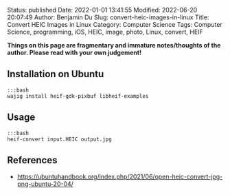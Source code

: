 Status: published
Date: 2022-01-01 13:41:55
Modified: 2022-06-20 20:07:49
Author: Benjamin Du
Slug: convert-heic-images-in-linux
Title: Convert HEIC Images in Linux
Category: Computer Science
Tags: Computer Science, programming, iOS, HEIC, image, photo, Linux, convert, HEIF

**Things on this page are fragmentary and immature notes/thoughts of the author. Please read with your own judgement!**

## Installation on Ubuntu

    :::bash
    wajig install heif-gdk-pixbuf libheif-examples

## Usage

    :::bash
    heif-convert input.HEIC output.jpg


## References

- https://ubuntuhandbook.org/index.php/2021/06/open-heic-convert-jpg-png-ubuntu-20-04/
